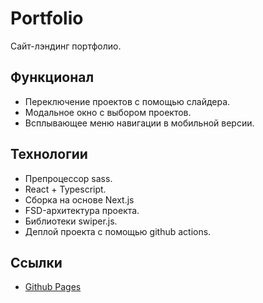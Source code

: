 # Portfolio

Сайт-лэндинг портфолио.

## Функционал

- Переключение проектов с помощью слайдера.
- Модальное окно с выбором проектов.
- Всплывающее меню навигации в мобильной версии.

## Технологии

- Препроцессор sass.
- React + Typescript.
- Сборка на основе Next.js
- FSD-архитектура проекта.
- Библиотеки swiper.js.
- Деплой проекта с помощью github actions.

## Ссылки

- [Github Pages](https://oleg-kuzmin.github.io/portfolio)
